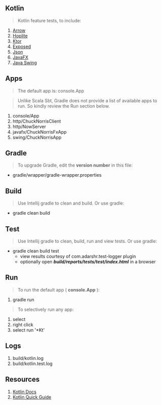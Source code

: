 Kotlin
------
>Kotlin feature tests, to include:
1. [Arrow](https://arrow-kt.io)
2. [Hoplite](https://github.com/sksamuel/hoplite)
3. [Ktor](https://ktor.io)
4. [Exposed](https://github.com/JetBrains/Exposed)
5. [Json](https://kotlinx-serialization-json)
6. [JavaFX](https://openjfx.io/)
7. [Java Swing](https://docs.oracle.com/javase/tutorial/uiswing/index.html)

Apps
----
>The default app is: console.App

>Unlike Scala Sbt, Gradle does not provide a list of available apps to run.
>So kindly review the Run section below.
1. console/App
2. http/ChuckNorrisClient
3. http/NowServer
4. javafx/ChuckNorrisFxApp
5. swing/ChuckNorrisApp

Gradle
------
>To upgrade Gradle, edit the **version number** in this file:
* gradle/wrapper/gradle-wrapper.properties

Build
-----
>Use Intellij gradle to clean and build. Or use gradle:
* gradle clean build

Test
----
>Use Intellij gradle to clean, build, run and view tests. Or use gradle:
* gradle clean build test
     * view results courtesy of com.adarshr.test-logger plugin
     * optionally open ***build/reports/tests/test/index.html*** in a browser

Run
---
>To run the default app ( **console.App** ):
1. gradle run
>To selectively run any app:
1. select
2. right click
3. select run '*Kt'

Logs
----
1. build/kotlin.log
2. build/kotlin.test.log

Resources
---------
1. [Kotlin Docs](https://kotlinlang.org/docs/home.html)
2. [Kotlin Quick Guide](https://github.com/Mr-Skully/kotlin-quick-guide)